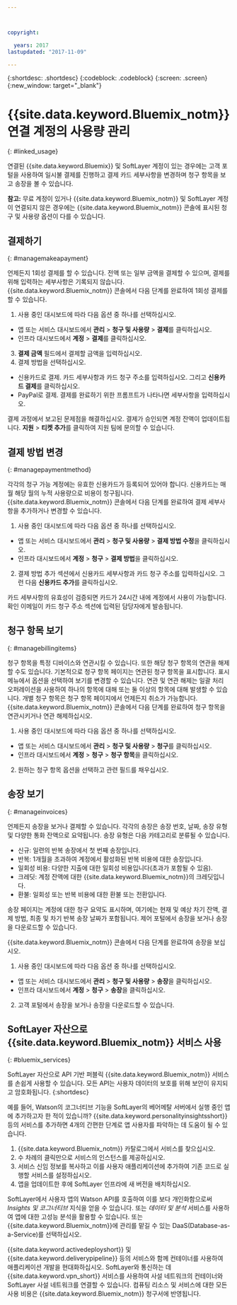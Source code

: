 ```yaml
---



copyright:

  years: 2017
lastupdated: "2017-11-09"

---
```


{:shortdesc: .shortdesc}
{:codeblock: .codeblock}
{:screen: .screen}
{:new_window: target="_blank"}

# {{site.data.keyword.Bluemix_notm}} 연결 계정의 사용량 관리
{: #linked_usage}

연결된 {{site.data.keyword.Bluemix}} 및 SoftLayer 계정이 있는 경우에는 고객 포털을 사용하여 일시불 결제를 진행하고 결제 카드 세부사항을 변경하며 청구 항목을 보고 송장을 볼 수 있습니다. 

**참고:** 무료 계정이 있거나 {{site.data.keyword.Bluemix_notm}} 및 SoftLayer 계정이 연결되지 않은 경우에는 {{site.data.keyword.Bluemix_notm}} 콘솔에 표시된 청구 및 사용량 옵션이 다를 수 있습니다.

## 결제하기
{: #managemakeapayment}

언제든지 1회성 결제를 할 수 있습니다. 전액 또는 일부 금액을 결제할 수 있으며, 결제를 위해 입력하는 세부사항은 기록되지 않습니다. {{site.data.keyword.Bluemix_notm}} 콘솔에서 다음 단계를 완료하여 1회성 결제를 할 수 있습니다. 

1. 사용 중인 대시보드에 따라 다음 옵션 중 하나를 선택하십시오.    
 * 앱 또는 서비스 대시보드에서 **관리** > **청구 및 사용량** > **결제**를 클릭하십시오.   
 * 인프라 대시보드에서 **계정** > **결제**를 클릭하십시오. 
3. **결제 금액** 필드에서 결제할 금액을 입력하십시오. 
4. 결제 방법을 선택하십시오. 
 * 신용카드로 결제. 카드 세부사항과 카드 청구 주소를 입력하십시오. 그리고 **신용카드 결제**를 클릭하십시오. 
 * PayPal로 결제. 결제를 완료하기 위한 프롬프트가 나타나면 세부사항을 입력하십시오. 

결제 과정에서 보고된 문제점을 해결하십시오. 결제가 승인되면 계정 잔액이 업데이트됩니다. **지원** > **티켓 추가**를 클릭하여
지원 팀에 문의할 수 있습니다. 

## 결제 방법 변경
{: #managepaymentmethod}

각각의 청구 가능 계정에는 유효한 신용카드가 등록되어 있어야 합니다. 신용카드는 매월 해당 월의 누적 사용량으로 비용이 청구됩니다. {{site.data.keyword.Bluemix_notm}} 콘솔에서 다음 단계를 완료하여 결제 세부사항을 추가하거나 변경할 수 있습니다. 

1. 사용 중인 대시보드에 따라 다음 옵션 중 하나를 선택하십시오.   
 * 앱 또는 서비스 대시보드에서 **관리** > **청구 및 사용량** > **결제 방법 수정**을 클릭하십시오.   
 * 인프라 대시보드에서 **계정** > **청구** > **결제 방법**을 클릭하십시오. 
2. 결제 방법 추가 섹션에서 신용카드 세부사항과 카드 청구 주소를 입력하십시오. 그런 다음 **신용카드 추가**를 클릭하십시오. 

카드 세부사항의 유효성이 검증되면 카드가 24시간 내에 계정에서 사용이 가능합니다. 확인 이메일이
카드 청구 주소 섹션에 입력된 담당자에게 발송됩니다. 

## 청구 항목 보기
{: #managebillingitems}

청구 항목을 특정 디바이스와 연관시킬 수 있습니다. 또한 해당 청구 항목의 연관을 해제할 수도 있습니다. 기본적으로 청구 항목 페이지는 연관된 청구 항목을 표시합니다. 
표시 메뉴에서 옵션을 선택하여 보기를 변경할 수 있습니다. 연관 및 연관 해제는 일괄 처리 오퍼레이션을 사용하여 하나의 항목에 대해 또는 둘 이상의 항목에 대해 발생할 수 있습니다. 
개별 청구 항목은 청구 항목 페이지에서 언제든지 취소가 가능합니다. {{site.data.keyword.Bluemix_notm}} 콘솔에서 다음 단계를 완료하여 청구 항목을 연관시키거나 연관 해제하십시오. 

1. 사용 중인 대시보드에 따라 다음 옵션 중 하나를 선택하십시오.    
 * 앱 또는 서비스 대시보드에서 **관리** > **청구 및 사용량** > **청구**를 클릭하십시오.   
 * 인프라 대시보드에서 **계정** > **청구** > **청구 항목**을 클릭하십시오. 
2. 원하는 청구 항목 옵션을 선택하고 관련 필드를 채우십시오. 

## 송장 보기
{: #manageinvoices}

언제든지 송장을 보거나 결제할 수 있습니다. 각각의 송장은 송장 번호, 날짜, 송장 유형 및
다양한 통화 잔액으로 요약됩니다. 송장 유형은 다음 카테고리로 분류될 수 있습니다. 

 *  신규: 일련의 반복 송장에서 첫 번째 송장입니다. 
 *  반복: 1개월을 초과하여 계정에서 활성화된 반복 비용에 대한 송장입니다. 
 *  일회성 비용: 다양한 지출에 대한 일회성 비용입니다(초과가 포함될 수 있음). 
 *  크레딧: 계정 잔액에 대한 {{site.data.keyword.Bluemix_notm}}의 크레딧입니다. 
 *  환불: 일회성 또는 반복 비용에 대한 환불 또는 전환입니다. 

송장 페이지는 계정에 대한 청구 요약도 표시하며, 여기에는 현재 및 예상 차기 잔액,
결제 방법, 최종 및 차기 반복 송장 날짜가 포함됩니다. 제어 포털에서 송장을 보거나 송장을 다운로드할 수 있습니다. 

{{site.data.keyword.Bluemix_notm}} 콘솔에서 다음 단계를 완료하여 송장을 보십시오. 

1. 사용 중인 대시보드에 따라 다음 옵션 중 하나를 선택하십시오.   
 * 앱 또는 서비스 대시보드에서 **관리** > **청구 및 사용량** > **송장**을 클릭하십시오.   
 * 인프라 대시보드에서 **계정** > **청구** > **송장**을 클릭하십시오. 
2. 고객 포털에서 송장을 보거나 송장을 다운로드할 수 있습니다. 

## SoftLayer 자산으로 {{site.data.keyword.Bluemix_notm}} 서비스 사용
{: #bluemix_services}

SoftLayer 자산으로 API 기반 퍼블릭 {{site.data.keyword.Bluemix_notm}} 서비스를 손쉽게 사용할 수 있습니다. 모든 API는 사용자 데이터의 보호를 위해 보안이 유지되고 암호화됩니다.
{:shortdesc}

예를 들어, Watson의 코그너티브 기능을 SoftLayer의 베어메탈 서버에서 실행 중인 앱에 추가하고자 한 적이 있습니까? {{site.data.keyword.personalityinsightsshort}} 등의 서비스를 추가하면 4개의 간편한 단계로 앱 사용자를 파악하는 데 도움이 될 수 있습니다. 

1. {{site.data.keyword.Bluemix_notm}} 카탈로그에서 서비스를 찾으십시오. 
2. 수 차례의 클릭만으로 서비스의 인스턴스를 제공하십시오. 
3. 서비스 신임 정보를 복사하고 이를 사용자 애플리케이션에 추가하여 기존 코드로 실행할 서비스를 설정하십시오. 
4. 앱을 업데이트한 후에 SoftLayer 인프라에 새 버전을 배치하십시오. 

SoftLayer에서 사용자 앱의 Watson API를 호출하여 이를 보다 개인화함으로써 *Insights 및 코그너티브* 지식을 얻을 수 있습니다. 또는 *데이터 및 분석* 서비스를 사용하여 앱에 대한 고성능 분석을 활용할 수 있습니다. 또는 {{site.data.keyword.Bluemix_notm}}에 관리를 맡길 수 있는 DaaS(Database-as-a-Service)를 선택하십시오. 

{{site.data.keyword.activedeployshort}} 및 {{site.data.keyword.deliverypipeline}} 등의 서비스와 함께 컨테이너를 사용하여 애플리케이션 개발을 현대화하십시오. SoftLayer와 통신하는 데 {{site.data.keyword.vpn_short}} 서비스를 사용하여 사설 네트워크의 컨테이너와 SoftLayer 사설 네트워크를 연결할 수 있습니다. 컴퓨팅 리소스 및 서비스에 대한 모든 사용 비용은 {{site.data.keyword.Bluemix_notm}} 청구서에 반영됩니다. 
